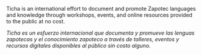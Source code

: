 Ticha is an international effort to document and promote Zapotec languages and knowledge through workshops, events, and online resources provided to the public at no cost.

*Ticha es un esfuerzo internacional que documenta y promueve las lenguas zapotecas y el conocimiento zapoteco a través de talleres, eventos y recursos digitales disponibles al público sin costo alguno.*
